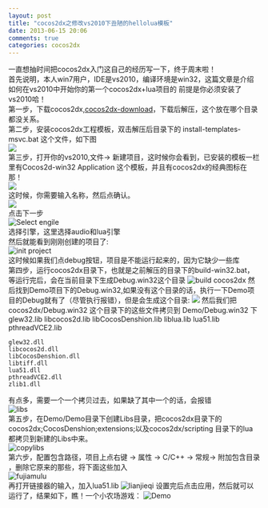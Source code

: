 ```yaml
---
layout: post
title: "cocos2dx之修改vs2010下丑陋的hellolua模板"
date: 2013-06-15 20:06
comments: true
categories: cocos2dx
---
```

一直想抽时间把cocos2dx入门这自己的经历写一下，终于周末啦！  
首先说明，本人win7用户，IDE是vs2010，编译环境是win32，这篇文章是介绍如何在vs2010中开始你的第一个cocos2dx+lua项目的
前提是你必须安装了vs2010哈！  
第一步，下载cocos2dx,[cocos2dx-download](www.cocos2d-x.org/projects/cocos2d-x/wiki/Download)，下载后解压，这个放在哪个目录都没关系。  
第二步，安装cocos2dx工程模板，双击解压后目录下的 install-templates-msvc.bat 这个文件，如下图  
![](/images/anzhuangmuban.png "")  
第三步，打开你的vs2010,文件-> 新建项目，这时候你会看到，已安装的模板一栏里有Cocos2d-win32 Application 这个模板，并且有cocos2dx的经典图标在那！  
![](/images/xinjianxiangmu.png)  
这时候，你需要输入名称，然后点确认。  
![](/images/Wizard.png)  
点击下一步  
![Select engile](/images/selectengine.png)  
选择引擎，这里选择audio和lua引擎  
然后就能看到刚刚创建的项目了:  
![init project](/images/initproject.png)  
这时候如果我们点debug按钮，项目是不能运行起来的，因为它缺少一些库  
第四步，运行cocos2dx目录下，也就是之前解压的目录下的build-win32.bat，等运行完后，会在当前目录下生成Debug.win32这个目录
![build cocos2dx](/images/buildcocos2d.png)
然后找到Demo项目下的Debug.win32,如果没有这个目录的话，执行一下Demo项目的Debug就有了（尽管执行报错），但是会生成这个目录:
![](/images/demodebugdir.png)
然后我们把cocos2dx/Debug.win32 这个目录下的这些文件拷贝到 Demo/Debug.win32 下
    glew32.lib
    libcocos2d.lib
    libCocosDenshion.lib
    liblua.lib
    lua51.lib
    pthreadVCE2.lib

    glew32.dll
    libcocos2d.dll
    libCocosDenshion.dll
    libtiff.dll
    lua51.dll
    pthreadVCE2.dll
    zlib1.dll
有点多，需要一个一个拷贝过去，如果缺了其中一个的话，会报错  
![libs](/images/libs.png)  
第五步，在Demo/Demo目录下创建Libs目录，把cocos2dx目录下的cocos2dx;CocosDenshion;extensions;以及cocos2dx/scripting 目录下的lua 都拷贝到新建的Libs中来。  
![copylibs](/images/copylibs.png)  
第六步，配置包含路径，项目上点右键 -> 属性 -> C/C++ -> 常规-> 附加包含目录 ，删除它原来的那些，将下面这些加入  
![fujiamulu](/images/fujiamulu.png)  
再打开链接器的输入，加入lua51.lib
![lianjieqi](/images/lianjieqi.png)
设置完后点击应用，然后就可以运行了，结果如下，瞧！一个小农场游戏：
![Demo](/images/Demo.png)
